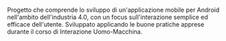 Progetto che comprende lo sviluppo di un'applicazione mobile per Android nell'ambito dell'industria 4.0, con un focus sull'interazione semplice ed efficace dell'utente.
Sviluppato applicando le buone pratiche apprese durante il corso di Interazione Uomo-Macchina.
